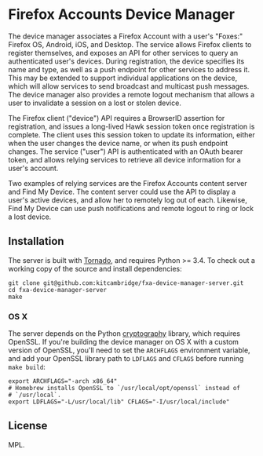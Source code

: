 # Firefox Accounts Device Manager

The device manager associates a Firefox Account with a user's "Foxes:" Firefox OS, Android, iOS, and Desktop. The service allows Firefox clients to register themselves, and exposes an API for other services to query an authenticated user's devices. During registration, the device specifies its name and type, as well as a push endpoint for other services to address it. This may be extended to support individual applications on the device, which will allow services to send broadcast and multicast push messages. The device manager also provides a remote logout mechanism that allows a user to invalidate a session on a lost or stolen device.

The Firefox client ("device") API requires a BrowserID assertion for registration, and issues a long-lived Hawk session token once registration is complete. The client uses this session token to update its information, either when the user changes the device name, or when its push endpoint changes. The service ("user") API is authenticated with an OAuth bearer token, and allows relying services to retrieve all device information for a user's account.

Two examples of relying services are the Firefox Accounts content server and Find My Device. The content server could use the API to display a user's active devices, and allow her to remotely log out of each. Likewise, Find My Device can use push notifications and remote logout to ring or lock a lost device.

## Installation

The server is built with [Tornado](https://tornado.readthedocs.org/), and requires Python >= 3.4. To check out a working copy of the source and install dependencies:

    git clone git@github.com:kitcambridge/fxa-device-manager-server.git
    cd fxa-device-manager-server
    make

### OS X

The server depends on the Python [cryptography](https://cryptography.io/en/latest/installation) library, which requires OpenSSL. If you're building the device manager on OS X with a custom version of OpenSSL, you'll need to set the `ARCHFLAGS` environment variable, and add your OpenSSL library path to `LDFLAGS` and `CFLAGS` before running `make build`:

    export ARCHFLAGS="-arch x86_64"
    # Homebrew installs OpenSSL to `/usr/local/opt/openssl` instead of
    # `/usr/local`.
    export LDFLAGS="-L/usr/local/lib" CFLAGS="-I/usr/local/include"

## License

MPL.
